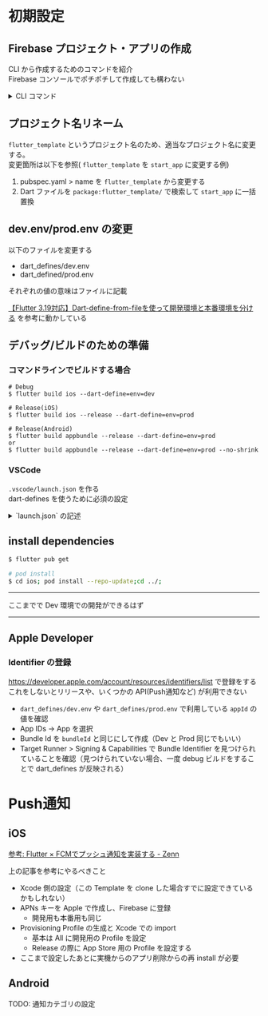 # 初期設定


## Firebase プロジェクト・アプリの作成

CLI から作成するためのコマンドを紹介  
Firebase コンソールでポチポチして作成しても構わない

<details>
<summary>CLI コマンド</summary>

### 認証

ディレクトリごとに login する Firebase アカウントを切り替えるための Tips

```sh
$ firebase login:add # どこにもログインしていないなら firebase login
$ firebase login:list
$ firebase login:use {メールアドレス}
```

### 作成

以下のコマンドは1プロジェクトを作り、iOS と Android アプリを作成する。ファイル名などは Debug 環境を想定している。

Firebaseプロジェクト作成
```bash
$ firebase projects:create --display-name "start app" start-app-0831
```

Android アプリ作成
```bash
$ firebase apps:create android --package-name bike.sugiken.start_app --project start-app-0831 # Android はハイフンが使えない
? What would you like to call your app? Start App # 任意のアプリの名前
```

iOS アプリ作成
```bash
$ firebase apps:create ios --bundle-id bike.sugiken.start-app --project start-app-0831 # Bundle Id にアンスコは使えない
? What would you like to call your app? Start App # 任意のアプリの名前
? Please specify your iOS app App Store ID: # 空白でも可
```

Android 設定ファイル取得
```bash
$ firebase apps:sdkconfig --project start-app-0831 android -o android/app/src/dev/google-services.json
```

iOS 設定ファイル取得
```bash
$ firebase apps:sdkconfig --project start-app-0831 ios -o ios/Runner/GoogleService-Info-dev.plist
```

:::warn
Xcode を利用して GoogleService-Info.plist ファイルを Xcode の管理下にする必要がある
ただし GoogleService-Info.plist は BuildPhase によって GoogleService-Info-(dev|prod).plist からコピーされるので初回ビルド試行後に可能
:::

#### Prod 環境用のコマンド

Project 作成とアプリ作成は同じなので割愛。

Android 設定ファイル取得
```bash
$ firebase apps:sdkconfig --project start-app android -o android/app/src/release/google-services.json
```

iOS 設定ファイル取得
```bash
$ firebase apps:sdkconfig --project start-app ios -o ios/Runner/GoogleService-Info-prod.plist
```
</details>


## プロジェクト名リネーム


`flutter_template` というプロジェクト名のため、適当なプロジェクト名に変更する。  
変更箇所は以下を参照( `flutter_template` を `start_app` に変更する例)

1. pubspec.yaml > name を `flutter_template` から変更する
2. Dart ファイルを `package:flutter_template/` で検索して `start_app` に一括置換


## dev.env/prod.env の変更

以下のファイルを変更する

- dart_defines/dev.env
- dart_defined/prod.env

それぞれの値の意味はファイルに記載

[【Flutter 3.19対応】Dart-define-from-fileを使って開発環境と本番環境を分ける](https://zenn.dev/altiveinc/articles/separating-environments-in-flutter) を参考に動かしている


## デバッグ/ビルドのための準備

### コマンドラインでビルドする場合

```
# Debug
$ flutter build ios --dart-define=env=dev

# Release(iOS)
$ flutter build ios --release --dart-define=env=prod

# Release(Android)
$ flutter build appbundle --release --dart-define=env=prod
or
$ flutter build appbundle --release --dart-define=env=prod --no-shrink
```


### VSCode

`.vscode/launch.json` を作る  
dart-defines を使うために必須の設定

<details>
<summary>`launch.json` の記述</summary>

```json
{
  "version": "0.2.0",
  "configurations": [
    {
      "name": "Debug dev",
      "request": "launch",
      "type": "dart",
      "flutterMode": "debug",
      "args": ["--dart-define-from-file=dart_defines/dev.env"]
    },
    {
      "name": "Debug prod",
      "request": "launch",
      "type": "dart",
      "flutterMode": "debug",
      "args": ["--dart-define-from-file=dart_defines/prod.env"]
    }
  ]
}
```
</details>


## install dependencies

```sh
$ flutter pub get

# pod install
$ cd ios; pod install --repo-update;cd ../;
```

---

ここまでで Dev 環境での開発ができるはず

---

## Apple Developer

### Identifier の登録

https://developer.apple.com/account/resources/identifiers/list で登録をする
これをしないとリリースや、いくつかの API(Push通知など) が利用できない

- `dart_defines/dev.env` や `dart_defines/prod.env` で利用している `appId` の値を確認
- App IDs → App を選択
- Bundle Id を `bundleId` と同じにして作成（Dev と Prod 同じでもいい）
- Target Runner > Signing & Capabilities で Bundle Identifier を見つけられていることを確認（見つけられていない場合、一度 debug ビルドをすることで dart_defines が反映される）

# Push通知

## iOS

[参考: Flutter × FCMでプッシュ通知を実装する - Zenn](https://zenn.dev/flutteruniv_dev/articles/flutter_push_notification)


上の記事を参考にやるべきこと

- Xcode 側の設定（この Template を clone した場合すでに設定できているかもしれない）
- APNs キーを Apple で作成し、Firebase に登録
  - 開発用も本番用も同じ
- Provisioning Profile の生成と Xcode での import
  - 基本は All に開発用の Profile を設定
  - Release の際に App Store 用の Profile を設定する
- ここまで設定したあとに実機からのアプリ削除からの再 install が必要

## Android

TODO: 通知カテゴリの設定
